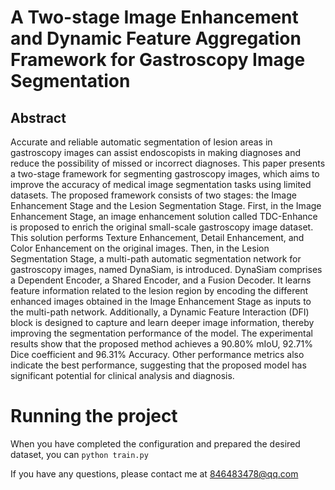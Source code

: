 # A Two-stage Image Enhancement and Dynamic Feature Aggregation Framework for Gastroscopy Image Segmentation

## Abstract
Accurate and reliable automatic segmentation of lesion areas in gastroscopy images can assist endoscopists in making diagnoses and reduce the possibility of missed or incorrect diagnoses. This paper presents a two-stage framework for segmenting gastroscopy images, which aims to improve the accuracy of medical image segmentation tasks using limited datasets. The proposed framework consists of two stages: the Image Enhancement Stage and the Lesion Segmentation Stage. First, in the Image Enhancement Stage, an image enhancement solution called TDC-Enhance is proposed to enrich the original small-scale gastroscopy image dataset. This solution performs Texture Enhancement, Detail Enhancement, and Color Enhancement on the original images. Then, in the Lesion Segmentation Stage, a multi-path automatic segmentation network for gastroscopy images, named DynaSiam, is introduced. DynaSiam comprises a Dependent Encoder, a Shared Encoder, and a Fusion Decoder. It learns feature information related to the lesion region by encoding the different enhanced images obtained in the Image Enhancement Stage as inputs to the multi-path network. Additionally, a Dynamic Feature Interaction (DFI) block is designed to capture and learn deeper image information, thereby improving the segmentation performance of the model. The experimental results show that the proposed method achieves a 90.80\% mIoU, 92.71\% Dice coefficient and 96.31\% Accuracy. Other performance metrics also indicate the best performance, suggesting that the proposed model has significant potential for clinical analysis and diagnosis.

# Running the project
When you have completed the configuration and prepared the desired dataset, you can ```python train.py``` 

If you have any questions, please contact me at 846483478@qq.com


